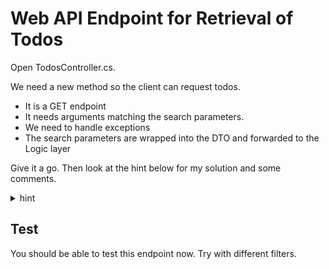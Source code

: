 # Web API Endpoint for Retrieval of Todos
Open TodosController.cs.

We need a new method so the client can request todos.

* It is a GET endpoint
* It needs arguments matching the search parameters.
* We need to handle exceptions
* The search parameters are wrapped into the DTO and forwarded to the Logic layer

Give it a go. Then look at the hint below for my solution and some comments.


<details>
<summary>hint</summary>

Did you remember to make all arguments **nullable**? Otherwise they will get a default value, e.g. the "completed status" will be set to false. That is not the intended behaviour. 

Did you remember to mark the parameters with `[FromQuery]`?

```csharp
[HttpGet]
public async Task<ActionResult<IEnumerable<Todo>>> Get([FromQuery] string? userName, [FromQuery] int? userId,
    [FromQuery] bool? completedStatus, [FromQuery] string titleContains)
{
    try
    {
        SearchTodoParametersDto sp = new(userName, userId, completedStatus, titleContains);
        var todos = await todoLogic.Get(sp);
        return Ok(todos);
    }
    catch (Exception e)
    {
        Console.WriteLine(e);
        return StatusCode(500, e.Message);
    }
}
```

Now, if we have many search parameters, the number of method-arguments is going to be fairly big, and that's somewhat inconvenient.\
The problem is that with GET requests, we cannot include an object, like when we do POST requests. Otherwise we could just have the client create a `SearchTodoParametersDto` object and send that along.\
We could abuse the HTTP request types and make this a POST, but there is a good reason to stick to the convention, it's easier for clients/users to understand how to use our Web API. We should try to stick to the convention.\

We could make a kind of hack, where the query parameter of the URI could contain a json object, and on the server side, we would deserialize that. But I'm not convinced I like that approach.

So, for now we have to accept the large number of arguments. Maybe I will stumble upon a better approach later.

</details>

## Test

You should be able to test this endpoint now. Try with different filters.